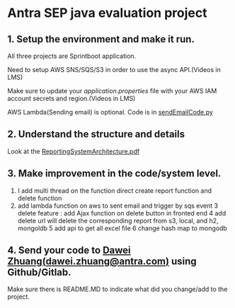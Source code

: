 # Antra SEP java evaluation project
## 1. Setup the environment and make it run.
 All three projects are Sprintboot application.<br>

 Need to setup AWS SNS/SQS/S3 in order to use the async API.(Videos in LMS)<br>

 Make sure to update your <i>application.properties</i> file with your AWS IAM account secrets and region.(Videos in LMS)

 AWS Lambda(Sending email) is optional. Code is in [sendEmailCode.py](./lambda/sendEmailCode.py)

## 2. Understand the structure and details
Look at the [ReportingSystemArchitecture.pdf](./ReportingSystemArchitecture.pdf)

## 3. Make improvement in the code/system level.
1. I add multi thread on the function  direct create report function and delete function
2. add lambda function on aws to sent email and trigger by sqs event
3 delete feature : add Ajax function on delete button in fronted end 
4  add delete url  will delete the corresponding report from s3, local, and h2, mongoldb
5 add api to get all excel file 
6 change hash map to mongodb

## 4. Send your code to [Dawei Zhuang(dawei.zhuang@antra.com)](dawei.zhuang@antra.com) using Github/Gitlab. 
Make sure there is README.MD to indicate what did you change/add to the project.
